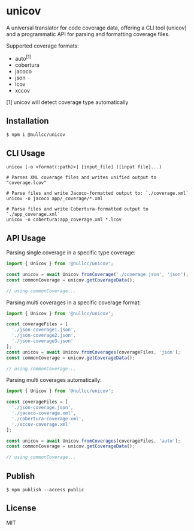# unicov

A universal translator for code coverage data, offering a CLI tool (unicov) and a programmatic API for parsing and formatting coverage files.

Supported coverage formats:

* auto<sup>[1]</sup>
* cobertura
* jacoco
* json
* lcov
* xccov

[1] unicov will detect coverage type automatically

## Installation

```shell script
$ npm i @nullcc/unicov
```

## CLI Usage

```
unicov [-o <format(:path)>] [input_file] ([input file]...)

# Parses XML coverage files and writes unified output to "coverage.lcov"

# Parse files and write Jacoco-formatted output to: `./coverage.xml`
unicov -o jacoco app/_coverage/*.xml

# Parse files and write Cobertura-formatted output to `./app_coverage.xml`
unicov -o cobertura:app_coverage.xml *.lcov
```

## API Usage

Parsing single coverage in a specific type coverage:

```typescript
import { Unicov } from '@nullcc/unicov';

const unicov = await Unicov.fromCoverage('./coverage.json', 'json');
const commonCoverage = unicov.getCoverageData();

// using commonCoverage...
```

Parsing multi coverages in a specific coverage format:

```typescript
import { Unicov } from '@nullcc/unicov';

const coverageFiles = [
  './json-coverage1.json',
  './json-coverage2.json',
  './json-coverage3.json'
];
const unicov = await Unicov.fromCoverages(coverageFiles, 'json');
const commonCoverage = unicov.getCoverageData();

// using commonCoverage...
```

Parsing multi coverages automatically:

```typescript
import { Unicov } from '@nullcc/unicov';

const coverageFiles = [
  './json-coverage.json',
  './jacoco-coverage.xml',
  './cobertura-coverage.xml',
  './xccov-coverage.xml'
];

const unicov = await Unicov.fromCoverages(coverageFiles, 'auto');
const commonCoverage = unicov.getCoverageData();

// using commonCoverage...
```

## Publish

```shell script
$ npm publish --access public
```

## License

MIT
